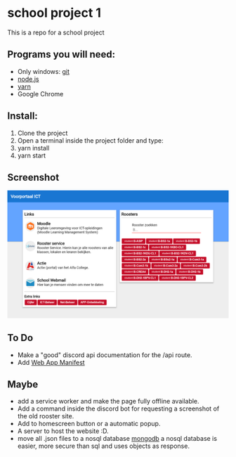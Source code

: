 # school project 1
This is a repo for a school project

## Programs you will need:
- Only windows: [git](https://git-scm.com/)
- [node.js](https://nodejs.org/en/)
- [yarn](https://yarnpkg.com/en/)
- Google Chrome

## Install:
1. Clone the project
2. Open a terminal inside the project folder and type:
3. yarn install
4. yarn start

## Screenshot
![screenshot](https://github.com/mjarkk/school-project-1/blob/master/pagescreenshot.png)

## To Do
- Make a "good" discord api documentation for the /api route.
- Add [Web App Manifest](https://developers.google.com/web/fundamentals/web-app-manifest/)

## Maybe
- add a service worker and make the page fully offline available.
- Add a command inside the discord bot for requesting a screenshot of the old rooster site.
- Add to homescreen button or a automatic popup.
- A server to host the website :D.
- move all .json files to a nosql database [mongodb](https://www.mongodb.com/nosql-explained) a nosql database is easier, more secure than sql and uses objects as response.
